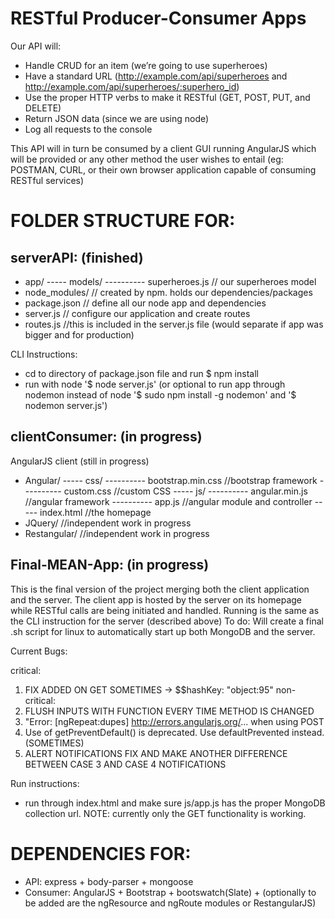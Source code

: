 # RESTful Producer-Consumer Apps

Our API will:

- Handle CRUD for an item (we’re going to use superheroes)
- Have a standard URL (http://example.com/api/superheroes and http://example.com/api/superheroes/:superhero_id)
- Use the proper HTTP verbs to make it RESTful (GET, POST, PUT, and DELETE)
- Return JSON data (since we are using node)
- Log all requests to the console

This API will in turn be consumed by a client GUI running AngularJS which will be provided or any other method the user wishes to entail (eg: POSTMAN, CURL, or their own browser application capable of consuming RESTful services)

# FOLDER STRUCTURE FOR:

serverAPI: (finished)
-
- app/
----- models/
---------- superheroes.js  // our superheroes model
- node_modules/     // created by npm. holds our dependencies/packages
- package.json      // define all our node app and dependencies
- server.js         // configure our application and create routes
- routes.js //this is included in the server.js file (would separate if app was bigger and for production)

CLI Instructions:
- cd to directory of package.json file and run $ npm install
- run with node '$ node server.js' (or optional to run app through nodemon instead of node '$ sudo npm install -g nodemon' and '$ nodemon server.js')


clientConsumer: (in progress)
-
AngularJS client (still in progress)
- Angular/
----- css/
---------- bootstrap.min.css   	//bootstrap framework
---------- custom.css	       	//custom CSS
----- js/
---------- angular.min.js	//angular framework
---------- app.js		//angular module and controller
----- index.html		//the homepage
- JQuery/     		//independent work in progress
- Restangular/       	//independent work in progress


Final-MEAN-App: (in progress)
-
This is the final version of the project merging both the client application and the server. The client app is hosted by the server on its homepage while RESTful calls are being initiated and handled. Running is the same as the CLI instruction for the server (described above)
To do: Will create a final .sh script for linux to automatically start up both MongoDB and the server.


Current Bugs:

critical:
1) FIX ADDED ON GET SOMETIMES -> $$hashKey: "object:95"
non-critical:
1) FLUSH INPUTS WITH FUNCTION EVERY TIME METHOD IS CHANGED 
2) "Error: [ngRepeat:dupes] http://errors.angularjs.org/... when using POST
3) Use of getPreventDefault() is deprecated.  Use defaultPrevented instead. (SOMETIMES)
4) ALERT NOTIFICATIONS FIX AND MAKE ANOTHER DIFFERENCE BETWEEN CASE 3 AND CASE 4 NOTIFICATIONS

Run instructions:
- run through index.html and make sure js/app.js has the proper MongoDB collection url. 
NOTE: currently only the GET functionality is working.

# DEPENDENCIES FOR:

- API: express + body-parser + mongoose
- Consumer: AngularJS + Bootstrap + bootswatch(Slate) + (optionally to be added are the ngResource and ngRoute modules or RestangularJS)
